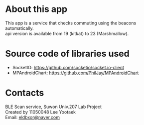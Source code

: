 # About this app
This app is a service that checks commuting using the beacons automatically. <br />
api version is available from 19 (kitkat) to 23 (Marshmallow).

# Source code of libraries used
- SocketIO: https://github.com/socketio/socket.io-client
- MPAndroidChart: https://github.com/PhilJay/MPAndroidChart

# Contacts
BLE Scan service, Suwon Univ.207 Lab Project <br />
Created by 11050048 Lee Yootaek <br />
Email: eldbxor@naver.com
